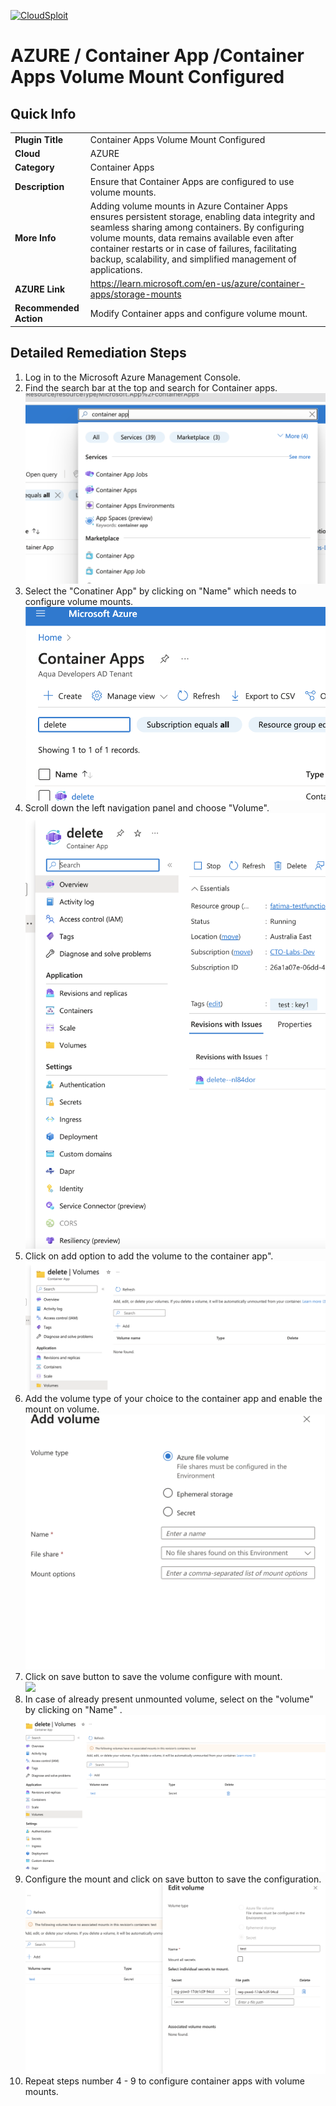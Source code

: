 [![CloudSploit](https://cloudsploit.com/img/logo-new-big-text-100.png "CloudSploit")](https://cloudsploit.com)

# AZURE / Container App /Container Apps Volume Mount Configured 

## Quick Info

| | |
|-|-|
| **Plugin Title** | Container Apps Volume Mount Configured |
| **Cloud** | AZURE |
| **Category** | Container Apps |
| **Description** | Ensure that Container Apps are configured to use volume mounts. |
| **More Info** | Adding volume mounts in Azure Container Apps ensures persistent storage, enabling data integrity and seamless sharing among containers. By configuring volume mounts, data remains available even after container restarts or in case of failures, facilitating backup, scalability, and simplified management of applications. |
| **AZURE Link** | https://learn.microsoft.com/en-us/azure/container-apps/storage-mounts |
| **Recommended Action** | Modify Container apps and configure volume mount. |

## Detailed Remediation Steps
1. Log in to the Microsoft Azure Management Console.
2. Find the search bar at the top and search for Container apps. </br> <img src="/resources/azure/containerapps/container-apps-volume-mount/step2.png"/>
3. Select the "Conatiner App" by clicking on "Name" which needs to configure volume mounts.</br> <img src="/resources/azure/containerapps/container-apps-volume-mount/step3.png"/>
4. Scroll down the left navigation panel and choose "Volume".</br> <img src="/resources/azure/containerapps/container-apps-volume-mount/step4.png"/>
5. Click on add option to add the volume to the container app".</br> <img src="/resources/azure/containerapps/container-apps-volume-mount/step5.png"/>
6. Add the volume type  of your choice to the container app and enable the mount on volume.</br> <img src="/resources/azure/containerapps/container-apps-volume-mount/step6.png"/>
7. Click on save button to save the volume configure with mount. </br> <img src="/resources/azure/containerapp/container-apps-volume-mount/step7.png"/>
8. In case of already present unmounted volume, select on the "volume" by clicking on "Name" .</br> <img src="/resources/azure/containerapps/container-apps-volume-mount/step8.png"/>
9. Configure the mount and click on save button to save the configuration. </br> <img src="/resources/azure/containerapps/container-apps-volume-mount/step9.png"/>
10. Repeat steps number 4 - 9 to configure container apps with volume mounts.</br>